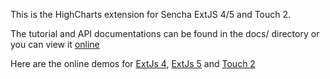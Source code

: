 This is the HighCharts extension for Sencha ExtJS 4/5 and Touch 2.

The tutorial and API documentations can be found in the docs/ directory or you can view it [online][1]

Here are the online demos for [ExtJs 4][2], [ExtJs 5][4] and [Touch 2][3]

[1]: http://joekuan.org/demos/Highcharts_Sencha/docs/#!/api/Chart.ux.Highcharts
[2]: http://joekuan.org/demos/Highcharts_Sencha/desktop
[3]: http://joekuan.org/demos/Highcharts_Sencha/mobile
[4]: http://joekuan.org/demos/Highcharts_Sencha/desktop.extjs5
